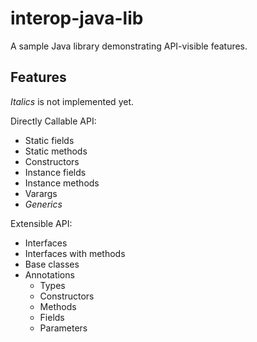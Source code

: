 # interop-java-lib

A sample Java library demonstrating API-visible features.

## Features

_Italics_ is not implemented yet.

Directly Callable API:

* Static fields
* Static methods
* Constructors
* Instance fields
* Instance methods
* Varargs
* _Generics_

Extensible API:

* Interfaces
* Interfaces with methods
* Base classes
* Annotations
  * Types
  * Constructors
  * Methods
  * Fields
  * Parameters
